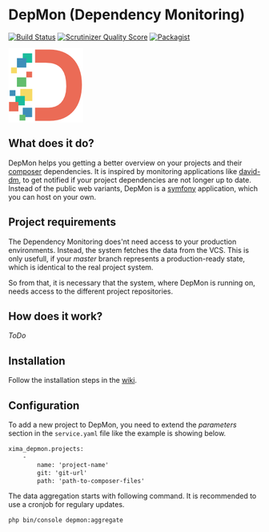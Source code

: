DepMon (Dependency Monitoring)
=========

[![Build Status](https://travis-ci.org/xima-media/depmon.svg?branch=master)](https://travis-ci.org/xima-media/depmon)
[![Scrutinizer Quality Score](https://scrutinizer-ci.com/g/xima-media/depmon/badges/quality-score.png)](https://scrutinizer-ci.com/g/xima-media/depmon/)
[![Packagist](https://img.shields.io/packagist/v/xima/depmon-bundle.svg)](https://packagist.org/packages/xima/depmon-bundle)

<img src="https://raw.githubusercontent.com/xima-media/depmon/master/doc/images/logo.png" alt="DepMon Logo" align="center" />

## What does it do?

DepMon helps you getting a better overview on your projects and their [composer](http://composer.org/) dependencies. It is inspired by monitoring applications like [david-dm](https://david-dm.org/), to get notified if your project dependencies are not longer up to date. Instead of the public web variants, DepMon is a [symfony](http://symfony.com/) application, which you can host on your own.

## Project requirements

The Dependency Monitoring does'nt need access to your production environments. Instead, the system fetches the data from the VCS. This is only usefull, if your _master_ branch represents a production-ready state, which is identical to the real project system. 

So from that, it is necessary that the system, where DepMon is running on, needs access to the different project repositories. 

## How does it work?

_ToDo_

## Installation

Follow the installation steps in the [wiki](https://github.com/xima-media/depmon/wiki/Installing-DepMon).

## Configuration

To add a new project to DepMon, you need to extend the _parameters_ section in the ``service.yaml`` file like the example is showing below.

```
xima_depmon.projects:
    -
        name: 'project-name'
        git: 'git-url'
        path: 'path-to-composer-files'
```

The data aggregation starts with following command. It is recommended to use a cronjob for regulary updates. 

```
php bin/console depmon:aggregate
```